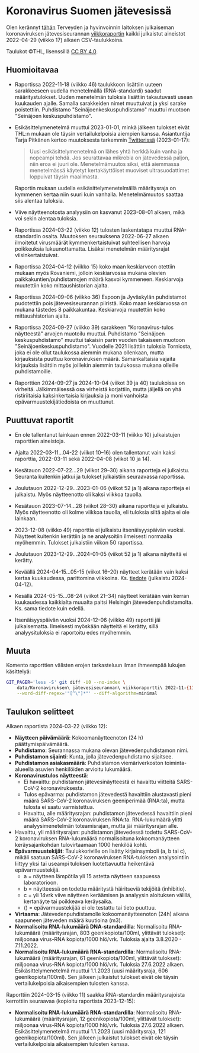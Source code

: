 # Koronavirus Suomen jätevesissä

Olen kerännyt [tähän](./data/) Terveyden ja hyvinvoinnin laitoksen julkaiseman koronaviruksen jätevesiseurannan [viikkoraportin](https://www.thl.fi/episeuranta/jatevesi/jatevesiseuranta_viikkoraportti.html) kaikki julkaistut aineistot 2022-04-29 (viikko 17) alkaen CSV-taulukkoina.

Taulukot ©THL, lisenssillä [CC BY 4.0](https://creativecommons.org/licenses/by/4.0/).


## Huomioitavaa

- Raportissa 2022-11-18 (viikko 46) taulukkoon lisättiin uuteen sarakkeeseen uudella menetelmällä (RNA-standardi) saadut määritystulokset. Uuden menetelmän tuloksia lisättiin takautuvasti usean kuukauden ajalle. Samalla sarakkeiden nimet muuttuivat ja yksi sarake poistettiin. Puhdistamo "Seinäjoenkeskuspuhdistamo" muuttui muotoon "Seinäjoen keskuspuhdistamo".

- Esikäsittelymenetelmä muuttui 2023-01-01, minkä jälkeen tulokset eivät THL:n mukaan ole täysin vertailukelpoisia aiempien kanssa. Asiantuntija Tarja Pitkänen kertoo muutoksesta tarkemmin [Twitterissä](https://nitter.net/TarjaPitkanen/status/1615355863530700801#m) (2023-01-17):

    > Uusi esikäsittelymenetelmä on lähes yhtä herkkä kuin vanha ja nopeampi tehdä. Jos seurattavaa mikrobia on jätevedessä paljon, niin eroa ei juuri ole. Menetelmämuutos siksi, että aiemmassa menetelmässä käytetyt kertakäyttöiset muoviset ultrasuodattimet loppuivat täysin maailmasta.

    Raportin mukaan uudella esikäsittelymenetelmällä määritysraja on kymmenen kertaa niin suuri kuin vanhalla. Menetelmämuutos saattaa siis alentaa tuloksia.

- Viive näytteenotosta analyysiin on kasvanut 2023-08-01 alkaen, mikä voi sekin alentaa tuloksia.

- Raportissa 2024-03-22 (viikko 12) tulosten laskentatapa muuttui RNA-standardin osalta. Muutoksen seurauksena 2022-06-27 alkaen ilmoitetut virusmäärät kymmenkertaistuivat suhteellisen harvoja poikkeuksia lukuunottamatta. Lisäksi menetelmän määritysrajat viisinkertaistuivat.

- Raportissa 2024-04-12 (viikko 15) koko maan keskiarvoon otettiin mukaan myös Rovaniemi, jolloin keskiarvossa mukana olevien paikkakuntien/puhdistamojen määrä kasvoi kymmeneen. Keskiarvoja muutettiin koko mittaushistorian ajalta.

- Raportissa 2024-09-06 (viikko 36) Espoon ja Jyväskylän puhdistamot pudotettiin pois jätevesiseurannan piiristä. Koko maan keskiarvossa on mukana tästedes 8 paikkakuntaa. Keskiarvoja muutettiin koko mittaushistorian ajalta.

- Raportissa 2024-09-27 (viikko 39) sarakkeen "Koronavirus-tulos näytteestä" arvojen muotoilu muuttui. Puhdistamo "Seinäjoen keskuspuhdistamo" muuttui takaisin parin vuoden takaiseen muotoon "Seinäjoenkeskuspuhdistamo". Vuodelle 2021 lisättiin tuloksia Torniosta, joka ei ole ollut taulukossa aiemmin mukana ollenkaan, mutta kirjauksista puuttuu koronaviruksen määrä. Samankaltaisia vajaita kirjauksia lisättiin myös joillekin aiemmin taulukossa mukana olleille puhdistamoille.

- Raporttien 2024-09-27 ja 2024-10-04 (viikot 39 ja 40) taulukoissa on virheitä. Jälkimmäisessä osa virheistä korjattiin, mutta jäljellä on yhä ristiriitaisia kaksinkertaisia kirjauksia ja moni vanhoista epävarmuustekijätiedoista on muuttunut.


## Puuttuvat raportit

- En ole tallentanut lainkaan ennen 2022-03-11 (viikko 10) julkaistujen raporttien aineistoja.

- Ajalta 2022-03-11...04-22 (viikot 10–16) olen tallentanut vain kaksi raporttia, 2022-03-11 sekä 2022-04-08 (viikot 10 ja 14).

- Kesätauon 2022-07-22...29  (viikot 29–30) aikana raportteja ei julkaistu. Seuranta kuitenkin jatkui ja tulokset julkaistiin seuraavassa raportissa.

- Joulutauon 2022-12-29...2023-01-06 (viikot 52 ja 1) aikana raportteja ei julkaistu. Myös näytteenotto oli kaksi viikkoa tauolla.

- Kesätauon 2023-07-14...28 (viikot 28–30) aikana raportteja ei julkaistu. Myös näytteenotto oli kolme viikkoa tauolla, eli tuloksia siltä ajalta ei ole lainkaan.

- 2023-12-08 (viikko 49) raporttia ei julkaistu itsenäisyyspäivän vuoksi. Näytteet kuitenkin kerättiin ja ne analysoitiin ilmeisesti normaalia myöhemmin. Tulokset julkaistiin viikon 50 raportissa.

- Joulutauon 2023-12-29...2024-01-05 (viikot 52 ja 1) aikana näytteitä ei kerätty.

- Keväällä 2024-04-15...05-15 (viikot 16–20) näytteet kerätään vain kaksi kertaa kuukaudessa, parittomina viikkoina. Ks. [tiedote](https://thl.fi/-/hengitystievirusten-jatevesiseurantaa-harvennetaan-kesaajaksi) (julkaistu 2024-04-12).

- Kesällä 2024-05-15...08-24 (viikot 21–34) näytteet kerätään vain kerran kuukaudessa kaikkialta muualta paitsi Helsingin jätevedenpuhdistamolta. Ks. sama tiedote kuin edellä.

- Itsenäisyyspäivän vuoksi 2024-12-06 (viikko 49) raportti jäi julkaisematta. Ilmeisesti myöskään näytteitä ei kerätty, sillä analyysituloksia ei raportoitu edes myöhemmin.


## Muuta

Komento raporttien välisten erojen tarkasteluun ilman ihmeempää lukujen käsittelyä:
```sh
GIT_PAGER='less -S' git diff -U0 --no-index \
    data/Koronaviruksen\ jätevesiseurannan\ viikkoraportti\ 2022-11-{11,18}.csv \
    --word-diff-regex='"[^\"]*"' --diff-algorithm=minimal
```


## Taulukon selitteet

Alkaen raportista 2024-03-22 (viikko 12):

-   **Näytteen päivämäärä**: Kokoomanäytteenoton (24 h) päättymispäivämäärä.
-   **Puhdistamo**: Seurannassa mukana olevan jätevedenpuhdistamon nimi.
-   **Puhdistamon sijainti**: Kunta, jolla jätevedenpuhdistamo sijaitsee.
-   **Puhdistamon asiakasmäärä**: Puhdistamon viemäriverkoston toiminta-alueella asuvien henkilöiden arvioitu lukumäärä.
-   **Koronavirustulos näytteestä**:
    -   Ei havaittu: puhdistamon jätevesinäytteestä ei havaittu viitteitä SARS-CoV-2 koronaviruksesta.
    -   Tulos epävarma: puhdistamon jätevedestä havaittiin alustavasti pieni määrä SARS-CoV-2 koronaviruksen geeniperimää (RNA:ta), mutta tulosta ei saatu varmistettua.
    -   Havaittu, alle määritysrajan: puhdistamon jätevedessä havaittiin pieni määrä SARS-CoV-2 koronaviruksen RNA:ta. RNA-lukumäärä ylitti analyysimenetelmän toteamisrajan, mutta jäi määritysrajan alle.
-   Havaittu, yli määritysrajan: puhdistamon jätevedessä todettu SARS-CoV-2 koronaviruksen RNA-lukumäärä normalisoituna kokoomanäytteen keräysajankohdan tulovirtaamaan 1000 henkilöä kohti.
-   **Epävarmuustekijät**: Taulukkoriville on lisätty kirjainsymboli (a, b tai c), mikäli saatuun SARS-CoV-2 koronaviruksen RNA-tuloksen analysointiin liittyy yksi tai useampi tuloksen luotettavuutta heikentävä epävarmuustekijä.
    -   a = näytteen lämpötila yli 15 astetta näytteen saapuessa laboratorioon.
    -   b = näytteessä on todettu määritystä häiritseviä tekijöitä (inhibitio).
    -   c = yli 14vrk viive näytteen keräämisen ja analyysin aloituksen välillä, kertanäyte tai poikkeava keräysaika.
    -   () = epävarmuustekijää ei ole testattu tai tieto puuttuu.
-   **Virtaama**: Jätevedenpuhdistamolle kokoomanäytteenoton (24h) aikana saapuneen jäteveden määrä kuutioina (m3).
-   **Normalisoitu RNA-lukumäärä DNA-standardilla**: Normalisoitu RNA-lukumäärä (määritysrajan, 803 geenikopiota/100ml, ylittävät tulokset): miljoonaa virus-RNA kopiota/1000 hlö/vrk. Tuloksia ajalta 3.8.2020 - 7.11.2022.
-   **Normalisoitu RNA-lukumäärä RNA-standardilla**: Normalisoitu RNA-lukumäärä (määritysrajan, 61 geenikopiota/100ml, ylittävät tulokset): miljoonaa virus-RNA kopiota/1000 hlö/vrk. Tuloksia 27.6.2022 alkaen. Esikäsittelymenetelmä muuttui 1.1.2023 (uusi määritysraja, 606 geenikopiota/100ml). Sen jälkeen julkaistut tulokset eivät ole täysin vertailukelpoisia aikaisempien tulosten kanssa.

Raporttiin 2024-03-15 (viikko 11) saakka RNA-standardin määritysrajoista kerrottiin seuraavaa (kopioitu raportista 2023-12-15):

-   **Normalisoitu RNA-lukumäärä RNA-standardilla**: Normalisoitu RNA-lukumäärä (määritysrajan, 12 geenikopiota/100ml, ylittävät tulokset): miljoonaa virus-RNA kopiota/1000 hlö/vrk. Tuloksia 27.6.2022 alkaen. Esikäsittelymenetelmä muuttui 1.1.2023 (uusi määritysraja, 121 geenikopiota/100ml). Sen jälkeen julkaistut tulokset eivät ole täysin vertailukelpoisia aikaisempien tulosten kanssa.
